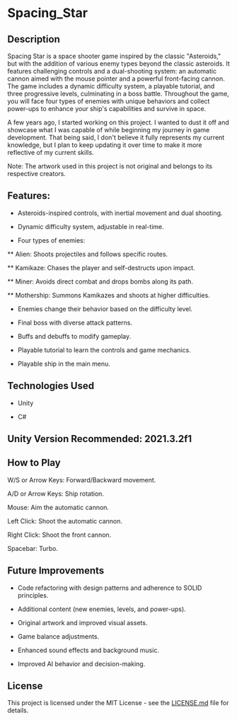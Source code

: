 # Spacing_Star

## Description 

Spacing Star is a space shooter game inspired by the classic "Asteroids," but with the addition of various enemy types beyond the classic asteroids. It features challenging controls and a dual-shooting system: an automatic cannon aimed with the mouse pointer and a powerful front-facing cannon. The game includes a dynamic difficulty system, a playable tutorial, and three progressive levels, culminating in a boss battle.
Throughout the game, you will face four types of enemies with unique behaviors and collect power-ups to enhance your ship's capabilities and survive in space.

A few years ago, I started working on this project. I wanted to dust it off and showcase what I was capable of while beginning my journey in game development. That being said, I don't believe it fully represents my current knowledge, but I plan to keep updating it over time to make it more reflective of my current skills.

Note: The artwork used in this project is not original and belongs to its respective creators.

## Features:

* Asteroids-inspired controls, with inertial movement and dual shooting.

* Dynamic difficulty system, adjustable in real-time.

* Four types of enemies:

** Alien: Shoots projectiles and follows specific routes.

** Kamikaze: Chases the player and self-destructs upon impact.

** Miner: Avoids direct combat and drops bombs along its path.

** Mothership: Summons Kamikazes and shoots at higher difficulties.

* Enemies change their behavior based on the difficulty level.

* Final boss with diverse attack patterns.

* Buffs and debuffs to modify gameplay.

* Playable tutorial to learn the controls and game mechanics.

* Playable ship in the main menu.

## Technologies Used

* Unity

* C#

## Unity Version Recommended: 2021.3.2f1

## How to Play

W/S or Arrow Keys: Forward/Backward movement.

A/D or Arrow Keys: Ship rotation.

Mouse: Aim the automatic cannon.

Left Click: Shoot the automatic cannon.

Right Click: Shoot the front cannon.

Spacebar: Turbo.

## Future Improvements

* Code refactoring with design patterns and adherence to SOLID principles.

* Additional content (new enemies, levels, and power-ups).

* Original artwork and improved visual assets.

* Game balance adjustments.

* Enhanced sound effects and background music.

* Improved AI behavior and decision-making.

## License

This project is licensed under the MIT License - see the [LICENSE.md](LICENSE.md) file for details.